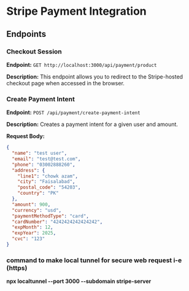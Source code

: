 # Stripe Payment Integration

## Endpoints

### Checkout Session

**Endpoint:** `GET http://localhost:3000/api/payment/product`

**Description:** This endpoint allows you to redirect to the Stripe-hosted checkout page when accessed in the browser.

### Create Payment Intent

**Endpoint:** `POST /api/payment/create-payment-intent`

**Description:** Creates a payment intent for a given user and amount.

**Request Body:**

```json
{
  "name": "test user",
  "email": "test@test.com",
  "phone": "03002888260",
  "address": {
    "line1": "chowk azam",
    "city": "Faisalabad",
    "postal_code": "54203",
    "country": "PK"
  },
  "amount": 900,
  "currency": "usd",
  "paymentMethodType": "card",
  "cardNumber": "4242424242424242",
  "expMonth": 12,
  "expYear": 2025,
  "cvc": "123"
}
```
### command to make local tunnel for secure web request i-e (https)
**npx localtunnel --port 3000 --subdomain stripe-server**